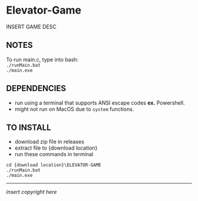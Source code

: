 # Elevator-Game  
INSERT GAME DESC  

## NOTES  
To run main.c, type into bash:  
`./runMain.bat`  
`./main.exe`

## DEPENDENCIES  
- run using a terminal that supports ANSI escape codes **ex.** Powershell.
- might not run on MacOS due to `system` functions.

## TO INSTALL
- download zip file in releases
- extract file to {download location}
- run these commands in terminal
``` 
cd {download location}\ELEVATOR-GAME
./runMain.bat
./main.exe
```

---
*insert copyright here*

